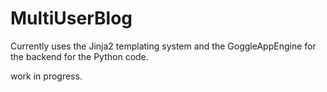 # MultiUserBlog
Currently uses the Jinja2 templating system and the GoggleAppEngine for the backend for the Python code.

work in progress.
